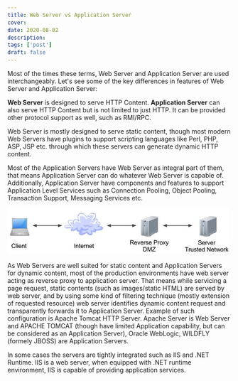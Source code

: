 ```yaml
---
title: Web Server vs Application Server
cover: 
date: 2020-08-02
description: 
tags: ['post']
draft: false
---
```


Most of the times these terms, Web Server and Application Server are used interchangeably. Let's see some of the key differences in features of Web Server and Application Server:

**Web Server** is designed to serve HTTP Content. **Application Server** can also serve HTTP Content but is not limited to just HTTP. It can be provided other protocol support as well, such as RMI/RPC.

Web Server is mostly designed to serve static content, though most modern Web Servers have plugins to support scripting languages like Perl, PHP, ASP, JSP etc. through which these servers can generate dynamic HTTP content.

Most of the Application Servers have Web Server as integral part of them, that means Application Server can do whatever Web Server is capable of. Additionally, Application Server have components and features to support Application Level Services such as Connection Pooling, Object Pooling, Transaction Support, Messaging Services etc.

![reverse proxy](./reverse-proxy.jpg)

As Web Servers are well suited for static content and Application Servers for dynamic content, most of the production environments have web server acting as reverse proxy to application server. That means while servicing a page request, static contents (such as images/static HTML) are served by web server, and by using some kind of filtering technique (mostly extension of requested resource) web server identifies dynamic content request and transparently forwards it to Application Server.
Example of such configuration is Apache Tomcat HTTP Server. Apache Server is Web Server and APACHE TOMCAT (though have limited Application capability, but can be considered as an Application Server), Oracle WebLogic, WILDFLY (formely JBOSS) are Application Servers.

In some cases the servers are tightly integrated such as IIS and .NET Runtime. IIS is a web server, when equipped with .NET runtime environment, IIS is capable of providing application services.
